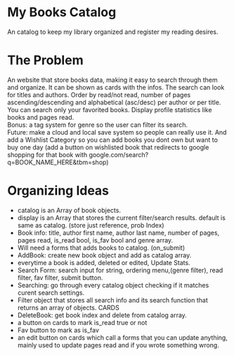 # My Books Catalog
An catalog to keep my library organized and register my reading desires.

# The Problem
An website that store books data, making it easy to search through them and organize. It can be shown as cards with the infos. The search can look for titles and authors. Order by read/not read, number of pages ascending/descending and alphabetical (asc/desc) per author or per title. You can search only your favorited books. Display profile statistics like books and pages read.</br>
Bonus: a tag system for genre so the user can filter its search.</br>
Future: make a cloud and local save system so people can really use it. And add a Wishlist Category so you can add books you dont own but want to buy one day (add a button on wishlisted book that redirects to google shopping for that book with google.com/search?q=BOOK_NAME_HERE&tbm=shop)

# Organizing Ideas
- catalog is an Array of book objects.
- display is an Array that stores the current filter/search results. default is same as catalog. (store just reference, prob Index)
- Book info: title, author first name, author last name, number of pages, pages read, is_read bool, is_fav bool and genre array.
- Will need a forms that adds books to catalog. (on_submit)
- AddBook: create new book object and add as catalog array.
- everytime a book is added, deleted or edited, Update Stats.
- Search Form: search input for string, ordering menu,(genre filter), read filter, fav filter, submit button.
- Searching: go through every catalog object checking if it matches curent search settings.
- Filter object that stores all search info and its search function that returns an array of objects.
CARDS
- DeleteBook: get book index and delete from catalog array.
- a button on cards to mark is_read true or not
- Fav button to mark as is_fav
- an edit button on cards which call a forms that you can update anything, mainly used to update pages read and if you wrote something wrong.